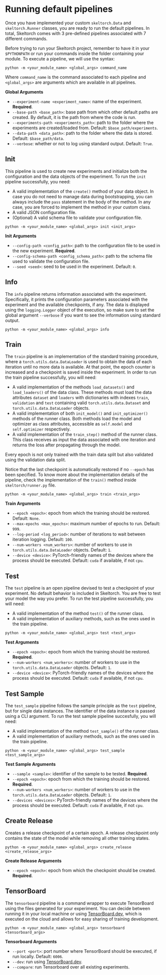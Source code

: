 # Running default pipelines

Once you have implemented your custom ``skeltorch.Data`` and
``skeltorch.Runner`` classes, you are ready to run the default pipelines. In
total, Skeltorch comes with 3 pre-defined pipelines associated with 7 different
commands.

Before trying to run your Skeltorch project, remember to have it in your
``$PYTHONPATH`` or run your commands inside the folder containing your module.
To execute a pipeline, we will use the syntax:

```
python -m <your_module_name> <global_args> command_name
```

Where ``command_name`` is the command associated to each pipeline and
``<global_args>`` are arguments which are available in all pipelines.

**Global Arguments**

- ``--experiment-name <experiment_name>``: name of the experiment.
  **Required**.
- ``--base-path <base_path>``: base path from which other default paths are
  created. By default, it is the path from where the code is run.
- ``--experiments-path <experiments_path>``: path to the folder where the
  experiments are created/loaded from. Default: ``$base_path/experiments``.
- ``--data-path <data_path>``: path to the folder where the data is stored.
  Default: `$base_path/data`.
- ``--verbose``: whether or not to log using standard output. Default: `True`.

## Init

This pipeline is used to create new experiments and initialize both the
configuration and the data objects of the experiment. To run the ``init``
pipeline successfully, you need:

- A valid implementation of the ``create()`` method of your data object. In
  case you do not need to manage data during bootstrapping, you can always
  include the ``pass`` statement in the body of the method. In any case, you
  are forced to implement the method in your custom class.
- A valid JSON configuration file.
- (Optional) A valid schema file to validate your configuration file.

```
python -m <your_module_name> <global_args> init <init_args>
```

**Init Arguments**

- ``--config-path <config_path>``: path to the configuration file to be used in
  the new experiment. **Required**.
- ``--config-schema-path <config_schema_path>``: path to the schema file used
  to validate the configuration file.
- ``--seed <seed>``: seed to be used in the experiment. Default: ``0``.

## Info

The ``info`` pipeline returns information associated with the experiment.
Specifically, it prints the configuration parameters associated with the
experiment and the available checkpoints, if any. The data is displayed using
the ``logging.Logger`` object of the execution, so make sure to set the global
argument ``--verbose`` if you want to see the information using standard
output.

```
python -m <your_module_name> <global_args> info
```

## Train

The ``train`` pipeline is an implementation of the standard training procedure,
where a `torch.utils.data.DataLoader` is used to obtain the data of each
iteration until no more data is available. At that point, the epoch counter is
increased and a checkpoint is saved inside the experiment. In order to run the
train pipeline successfully, you will need:

- A valid implementation of the methods ``load_datasets()`` and
  ``load_loaders()`` of the data class. These methods must load the data
  attributes ``dataset`` and ``loaders`` with dictionaries with indexes
  ``train``, ``validation`` and ``test`` containing valid
  ``torch.utils.data.Dataset`` and ``torch.utils.data.DataLoader`` objects.
- A valid implementation of both ``init_model()`` and ``init_optimizer()``
  methods of the runner class. Both methods load the model and optimizer as
  class attributes, accessible as ``self.model`` and ``self.optimizer``
  respectively.
- A valid implementation of the ``train_step()`` method of the runner class.
  This class receives as input the data associated with one iteration and
  returns the loss after propagating through the model.

Every epoch is not only trained with the train data split but also validated
using the validation data split.

Notice that the last checkpoint is automatically restored if no ``--epoch`` has
been specified. To know more about the implementation details of the pipeline,
check the implementation of the ``train()`` method inside
``skeltorch/runner.py`` file.

```
python -m <your_module_name> <global_args> train <train_args>
```

**Train Arguments**

- ``--epoch <epoch>``: epoch from which the training should be restored.
  Default: ``None``.
- ``--max-epochs <max_epochs>``: maximum number of epochs to run.
  Default: ``999``.
- ``--log-period <log_period>``: number of iterations to wait between iteration
  logging. Default: ``100``.
- ``--num-workers <num_workers>``: number of workers to use in
  ``torch.utils.data.DataLoader`` objects. Default: ``1``.
- ``--device <device>``: PyTorch-friendly names of the devices where the
  process should be executed. Default: ``cuda`` if available, if not ``cpu``.

## Test

The ``test`` pipeline is an open pipeline devised to test a checkpoint of your
experiment. No default behavior is included in Skeltorch. You are free to test
your model the way you prefer. To run the test pipeline successfully, you will
need:

- A valid implementation of the method ``test()`` of the runner class.
- A valid implementation of auxiliary methods, such as the ones used in the
  train pipeline.

```
python -m <your_module_name> <global_args> test <test_args>
```

**Test Arguments**

- ``--epoch <epoch>``: epoch from which the training should be restored.
  **Required**.
- ``--num-workers <num_workers>``: number of workers to use in the
  ``torch.utils.data.DataLoader`` objects. Default: ``1``.
- ``--device <device>``: PyTorch-friendly names of the devices where the
  process should be executed. Default: ``cuda`` if available, if not ``cpu``.

## Test Sample

The ``test_sample`` pipeline follows the sample principle as the ``test``
pipeline, but for single data instances. The identifier of the data instance is
passed using a CLI argument. To run the test sample pipeline succesfully, you
will need:

- A valid implementation of the method ``test_sample()`` of the runner class.
- A valid implementation of auxiliary methods, such as the ones used in the
  train pipeline.

```
python -m <your_module_name> <global_args> test_sample <test_sample_args>
```

**Test Sample Arguments**

- ``--sample <sample>``: identifier of the sample to be tested. **Required**.
- ``--epoch <epoch>``: epoch from which the training should be restored.
  **Required**.
- ``--num-workers <num_workers>``: number of workers to use in the
  ``torch.utils.data.DataLoader`` objects. Default: ``1``.
- ``--devices <devices>``: PyTorch-friendly names of the devices where the
  process should be executed. Default: ``cuda`` if available, if not ``cpu``.

## Create Release

Creates a release checkpoint of a certain epoch. A release checkpoint only
contains the state of the model while removing all other training states.

```
python -m <your_module_name> <global_args> create_release <create_release_args>
```

**Create Release Arguments**

- ``--epoch <epoch>``: epoch from which the checkpoint should be created.
  **Required**.

## TensorBoard

The ``tensorboard`` pipeline is a command wrapper to execute TensorBoard using
the files generated for your experiment. You can decide between running it in
your local machine or using [TensorBoard.dev](https://tensorboard.dev), which
is executed on the cloud and allows for easy sharing of training development.

```
python -m <your_module_name> <global_args> tensorboard <tensorboard_args>
```

**Tensorboard Arguments**

- ``--port <port>``: port number where TensorBoard should be executed, if run
  locally. Default: ``6006``.
- ``--dev``: run using [TensorBoard.dev](https://tensorboard.dev).
- ``--compare``: run Tensorboard over all existing experiments.